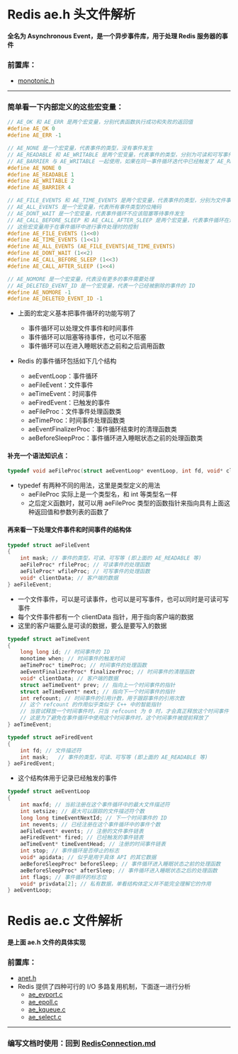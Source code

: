 # Redis ae.h 头文件解析
#### 全名为 Asynchronous Event，是一个异步事件库，用于处理 Redis 服务器的事件

### 前置库：
- [monotonic.h](./RedisMonotonic.md)
-- -
### 简单看一下内部定义的这些宏变量：
``` C
// AE_OK 和 AE_ERR 是两个宏变量，分别代表函数执行成功和失败的返回值
#define AE_OK 0
#define AE_ERR -1

// AE_NONE 是一个宏变量，代表事件的类型，没有事件发生
// AE_READABLE 和 AE_WRITABLE 是两个宏变量，代表事件的类型，分别为可读和可写事件
// AE_BARRIER 与 AE_WRITABLE 一起使用，如果在同一事件循环迭代中已经触发了 AE_READABLE 事件，则不会触发 AE_WRITABLE 事件
#define AE_NONE 0
#define AE_READABLE 1
#define AE_WRITABLE 2
#define AE_BARRIER 4

// AE_FILE_EVENTS 和 AE_TIME_EVENTS 是两个宏变量，代表事件的类型，分别为文件事件和时间事件
// AE_ALL_EVENTS 是一个宏变量，代表所有事件类型的位掩码
// AE_DONT_WAIT 是一个宏变量，代表事件循环不应该阻塞等待事件发生
// AE_CALL_BEFORE_SLEEP 和 AE_CALL_AFTER_SLEEP 是两个宏变量，代表事件循环在进入睡眠状态之前和之后应该调用的函数
// 这些宏变量用于在事件循环中进行事件处理时的控制
#define AE_FILE_EVENTS (1<<0)
#define AE_TIME_EVENTS (1<<1)
#define AE_ALL_EVENTS (AE_FILE_EVENTS|AE_TIME_EVENTS)
#define AE_DONT_WAIT (1<<2)
#define AE_CALL_BEFORE_SLEEP (1<<3)
#define AE_CALL_AFTER_SLEEP (1<<4)

// AE_NOMORE 是一个宏变量，代表没有更多的事件需要处理
// AE_DELETED_EVENT_ID 是一个宏变量，代表一个已经被删除的事件的 ID
#define AE_NOMORE -1
#define AE_DELETED_EVENT_ID -1
```
- 上面的宏定义基本把事件循环的功能写明了
    - 事件循环可以处理文件事件和时间事件
    - 事件循环可以阻塞等待事件，也可以不阻塞
    - 事件循环可以在进入睡眠状态之前和之后调用函数

- Redis 的事件循环包括如下几个结构
    - aeEventLoop：事件循环
    - aeFileEvent：文件事件
    - aeTimeEvent：时间事件
    - aeFiredEvent：已触发的事件
    - aeFileProc：文件事件处理函数类
    - aeTimeProc：时间事件处理函数类
    - aeEventFinalizerProc：事件循环结束时的清理函数类
    - aeBeforeSleepProc：事件循环进入睡眠状态之前的处理函数类

#### 补充一个语法知识点：
``` C
typedef void aeFileProc(struct aeEventLoop* eventLoop, int fd, void* clientData, int mask);
```
- typedef 有两种不同的用法，这里是类型定义的用法
    - aeFileProc 实际上是一个类型名，和 int 等类型名一样
    - 之后定义函数时，就可以用 aeFileProc 类型的函数指针来指向具有上面这种返回值和参数列表的函数了


#### 再来看一下处理文件事件和时间事件的结构体
``` C
typedef struct aeFileEvent 
{
    int mask; // 事件的类型，可读、可写等 (即上面的 AE_READABLE 等)
    aeFileProc* rfileProc; // 可读事件的处理函数
    aeFileProc* wfileProc; // 可写事件的处理函数
    void* clientData; // 客户端的数据
} aeFileEvent;
```
- 一个文件事件，可以是可读事件，也可以是可写事件，也可以同时是可读可写事件
- 每个文件事件都有一个 clientData 指针，用于指向客户端的数据
- 这里的客户端要么是可读的数据，要么是要写入的数据
``` C
typedef struct aeTimeEvent
{
    long long id; // 时间事件的 ID
    monotime when; // 时间事件的触发时间
    aeTimeProc* timeProc; // 时间事件的处理函数
    aeEventFinalizerProc* finalizerProc; // 时间事件的清理函数
    void* clientData; // 客户端的数据
    struct aeTimeEvent* prev; // 指向上一个时间事件的指针
    struct aeTimeEvent* next; // 指向下一个时间事件的指针
    int refcount; // 时间事件的引用计数，用于跟踪事件的引用次数
    // 这个 refcount 的作用似乎类似于 C++ 中的智能指针
    // 当尝试释放一个时间事件时，只当 refcount 为 0 时，才会真正释放这个时间事件
    // 这是为了避免在事件循环中使用这个时间事件时，这个时间事件被提前释放了
} aeTimeEvent;
```

``` C
typedef struct aeFiredEvent
{
    int fd; // 文件描述符
    int mask;   // 事件的类型，可读、可写等 (即上面的 AE_READABLE 等)
} aeFiredEvent;
```
- 这个结构体用于记录已经触发的事件
``` C
typedef struct aeEventLoop
{
    int maxfd; // 当前注册在这个事件循环中的最大文件描述符
    int setsize; // 最大可以跟踪的文件描述符个数
    long long timeEventNextId; // 下一个时间事件的 ID
    int nevents; // 已经注册在这个事件循环中的事件个数
    aeFileEvent* events; // 注册的文件事件链表
    aeFiredEvent* fired; // 已经触发的事件链表
    aeTimeEvent* timeEventHead; // 注册的时间事件链表
    int stop; // 事件循环是否停止的标志
    void* apidata; // 似乎是用于具体 API 的其它数据
    aeBeforeSleepProc* beforeSleep; // 事件循环进入睡眠状态之前的处理函数
    aeBeforeSleepProc* afterSleep; // 事件循环进入睡眠状态之后的处理函数
    int flags; // 事件循环的标志位
    void* privdata[2]; // 私有数据，单看结构体定义并不能完全理解它的作用
} aeEventLoop;
```

# Redis ae.c 文件解析
#### 是上面 ae.h 文件的具体实现
### 前置库：
- [anet.h](./RedisAnet.md)
- Redis 提供了四种可行的 I/O 多路复用机制，下面逐一进行分析
    - [ae_evport.c](./RedisAeEvport.md)
    - [ae_epoll.c](./RedisAeEpoll.md)
    - [ae_kqueue.c](./RedisAeKqueue.md)
    - [ae_select.c](./RedisAeSelect.md)

-- -
### 编写文档时使用：回到 [RedisConnection.md](./RedisConnection.md)